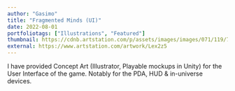 ```yaml
---
author: "Gasimo"
title: "Fragmented Minds (UI)"
date: 2022-08-01
portfoliotags: ["Illustrations", "Featured"]
thumbnail: https://cdnb.artstation.com/p/assets/images/images/071/119/795/large/gasimo-slide-16-9-2-1.jpg
external: https://www.artstation.com/artwork/Lex2z5
---
```


I have provided Concept Art (Illustrator, Playable mockups in Unity) for the User Interface of the game. Notably for the PDA, HUD & in-universe devices.
